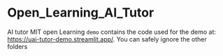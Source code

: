 # Open_Learning_AI_Tutor
AI tutor MIT open Learning
`demo` contains the code used for the demo at: https://uai-tutor-demo.streamlit.app/.
You can safely ignore the other folders
